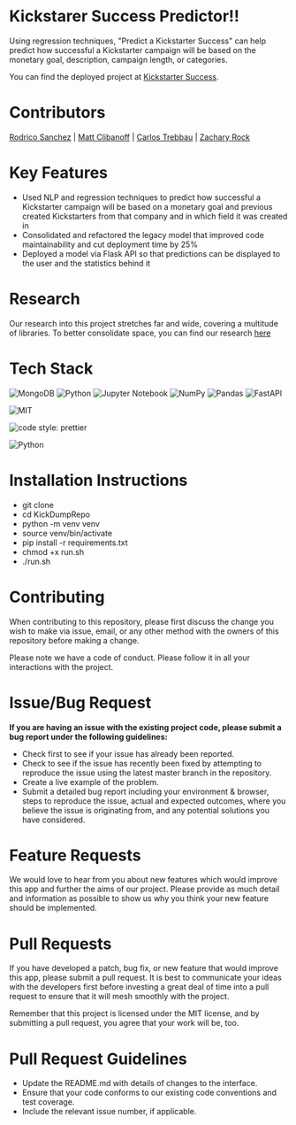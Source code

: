 # Kickstarer Success Predictor!!
Using regression techniques, "Predict a Kickstarter Success" can help predict how successful a Kickstarter campaign will be based on the monetary goal, 
description, campaign length, or categories.

You can find the deployed project at [Kickstarter Success](https://tokickornottokick.herokuapp.com/).


# Contributors
[Rodrico Sanchez](https://github.com/rodricobsanchez) | [Matt Clibanoff](https://github.com/mattclibanoff) | [Carlos Trebbau](https://github.com/Carlos-Trebbau) | [Zachary Rock](https://github.com/ZacharyRock)

# Key Features
- Used NLP and regression techniques to predict how successful a Kickstarter campaign will be based on a monetary goal and previous created Kickstarters 
from that company and in which field it was created in
- Consolidated and refactored the legacy model that improved code maintainability and cut deployment time by 25%
- Deployed a model via Flask API so that predictions can be displayed to the user and the statistics behind it

# Research
Our research into this project stretches far and wide, covering a multitude of libraries. To better consolidate space, you can find our research [here](https://github.com/KickDumpRepo/FilesAndCode)

# Tech Stack
![MongoDB](https://img.shields.io/badge/MongoDB-%234ea94b.svg?style=for-the-badge&logo=mongodb&logoColor=white)
![Python](https://img.shields.io/badge/python-3670A0?style=for-the-badge&logo=python&logoColor=ffdd54)
![Jupyter Notebook](https://img.shields.io/badge/jupyter-%23FA0F00.svg?style=for-the-badge&logo=jupyter&logoColor=white)
![NumPy](https://img.shields.io/badge/numpy-%23013243.svg?style=for-the-badge&logo=numpy&logoColor=white)
![Pandas](https://img.shields.io/badge/pandas-%23150458.svg?style=for-the-badge&logo=pandas&logoColor=white)
![FastAPI](https://img.shields.io/badge/FastAPI-005571?style=for-the-badge&logo=fastapi)

![MIT](https://img.shields.io/packagist/l/doctrine/orm.svg)  

![code style: prettier](https://img.shields.io/badge/code_style-prettier-ff69b4.svg?style=flat-square) 

![Python](https://img.shields.io/pypi/pyversions/VS)

# Installation Instructions
- git clone <DS Repo URL>
- cd KickDumpRepo
- python -m venv venv
- source venv/bin/activate
- pip install -r requirements.txt
- chmod +x run.sh
- ./run.sh

# Contributing
When contributing to this repository, please first discuss the change you wish to make via issue, email, or any other method with the owners of this repository before making a change.

Please note we have a code of conduct. Please follow it in all your interactions with the project.

# Issue/Bug Request
**If you are having an issue with the existing project code, please submit a bug report under the following guidelines:**

- Check first to see if your issue has already been reported.
- Check to see if the issue has recently been fixed by attempting to reproduce the issue using the latest master branch in the repository.
- Create a live example of the problem.
- Submit a detailed bug report including your environment & browser, steps to reproduce the issue, actual and expected outcomes, where you believe the issue is originating from, and any potential solutions you have considered.

# Feature Requests
We would love to hear from you about new features which would improve this app and further the aims of our project. Please provide as much detail and information as possible to show us why you think your new feature should be implemented.

# Pull Requests
If you have developed a patch, bug fix, or new feature that would improve this app, please submit a pull request. It is best to communicate your ideas with the developers first before investing a great deal of time into a pull request to ensure that it will mesh smoothly with the project.

Remember that this project is licensed under the MIT license, and by submitting a pull request, you agree that your work will be, too.

# Pull Request Guidelines
- Update the README.md with details of changes to the interface.
- Ensure that your code conforms to our existing code conventions and test coverage.
- Include the relevant issue number, if applicable.
